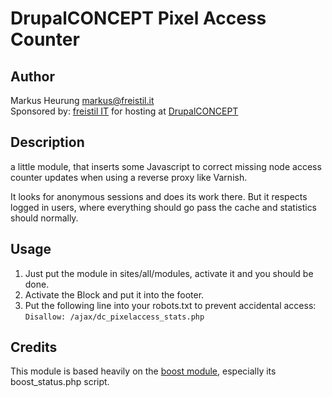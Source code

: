 # DrupalCONCEPT Pixel Access Counter

## Author

Markus Heurung <markus@freistil.it>  
Sponsored by: [freistil IT](http://freistil.it) for hosting at [DrupalCONCEPT](http://www.drupalconcept.com)

## Description

a little module, that inserts some Javascript to correct missing node access counter updates
when using a reverse proxy like Varnish.

It looks for anonymous sessions and does its work there. But it respects logged in users, where everything should go pass the cache and statistics should
normally.

## Usage

1. Just put the module in sites/all/modules, activate it and you should be done.
2. Activate the Block and put it into the footer. 
3. Put the following line into your robots.txt to prevent accidental access:  
`Disallow: /ajax/dc_pixelaccess_stats.php`

## Credits

This module is based heavily on the [boost module](http://drupal.org/project/boost), 
especially its boost_status.php script.